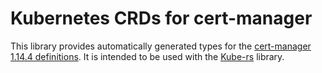 # Kubernetes CRDs for cert-manager

This library provides automatically generated types for the [cert-manager 1.14.4 definitions]. It is intended to be used with the [Kube-rs] library.

[cert-manager 1.14.4 definitions]: https://github.com/cert-manager/cert-manager/releases/download/v1.14.4/cert-manager.crds.yaml
[Kube-rs]: https://kube.rs/